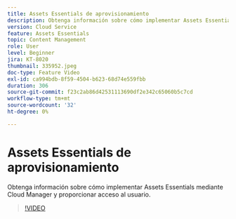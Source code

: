 ```yaml
---
title: Assets Essentials de aprovisionamiento
description: Obtenga información sobre cómo implementar Assets Essentials mediante Cloud Manager y proporcionar acceso al usuario.
version: Cloud Service
feature: Assets Essentials
topic: Content Management
role: User
level: Beginner
jira: KT-8020
thumbnail: 335952.jpeg
doc-type: Feature Video
exl-id: ca994bdb-8f59-4504-b623-68d74e559fbb
duration: 306
source-git-commit: f23c2ab86d42531113690df2e342c65060b5c7cd
workflow-type: tm+mt
source-wordcount: '32'
ht-degree: 0%

---
```


# Assets Essentials de aprovisionamiento

Obtenga información sobre cómo implementar Assets Essentials mediante Cloud Manager y proporcionar acceso al usuario.

>[!VIDEO](https://video.tv.adobe.com/v/335952?quality=12&learn=on)
